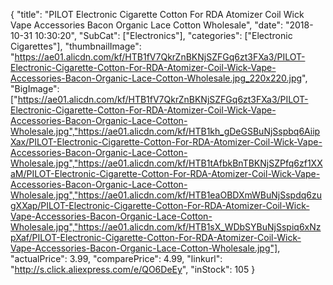{
	"title": "PILOT Electronic Cigarette Cotton For RDA Atomizer Coil Wick Vape Accessories  Bacon Organic Lace Cotton  Wholesale",
	"date": "2018-10-31 10:30:20",
	"SubCat": ["Electronics"],
	"categories": ["Electronic Cigarettes"],
	"thumbnailImage": "https://ae01.alicdn.com/kf/HTB1fV7QkrZnBKNjSZFGq6zt3FXa3/PILOT-Electronic-Cigarette-Cotton-For-RDA-Atomizer-Coil-Wick-Vape-Accessories-Bacon-Organic-Lace-Cotton-Wholesale.jpg_220x220.jpg",
	"BigImage": ["https://ae01.alicdn.com/kf/HTB1fV7QkrZnBKNjSZFGq6zt3FXa3/PILOT-Electronic-Cigarette-Cotton-For-RDA-Atomizer-Coil-Wick-Vape-Accessories-Bacon-Organic-Lace-Cotton-Wholesale.jpg","https://ae01.alicdn.com/kf/HTB1kh_gDeGSBuNjSspbq6AiipXax/PILOT-Electronic-Cigarette-Cotton-For-RDA-Atomizer-Coil-Wick-Vape-Accessories-Bacon-Organic-Lace-Cotton-Wholesale.jpg","https://ae01.alicdn.com/kf/HTB1tAfbkBnTBKNjSZPfq6zf1XXaM/PILOT-Electronic-Cigarette-Cotton-For-RDA-Atomizer-Coil-Wick-Vape-Accessories-Bacon-Organic-Lace-Cotton-Wholesale.jpg","https://ae01.alicdn.com/kf/HTB1eaOBDXmWBuNjSspdq6zugXXap/PILOT-Electronic-Cigarette-Cotton-For-RDA-Atomizer-Coil-Wick-Vape-Accessories-Bacon-Organic-Lace-Cotton-Wholesale.jpg","https://ae01.alicdn.com/kf/HTB1sX_WDbSYBuNjSspiq6xNzpXaf/PILOT-Electronic-Cigarette-Cotton-For-RDA-Atomizer-Coil-Wick-Vape-Accessories-Bacon-Organic-Lace-Cotton-Wholesale.jpg"],
	"actualPrice": 3.99,
	"comparePrice": 4.99,
	"linkurl": "http://s.click.aliexpress.com/e/QO6DeEy",
	"inStock": 105
}
